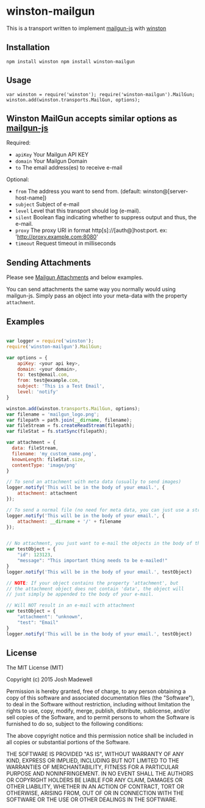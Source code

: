 # winston-mailgun

This is a transport written to implement [mailgun-js](https://github.com/1lobby/mailgun-js) with [winston](https://github.com/winstonjs/winston)

## Installation

``
  npm install winston
  npm install winston-mailgun
``

## Usage

``
  var winston = require('winston');
  require('winston-mailgun').MailGun;
  winston.add(winston.transports.MailGun, options);
``

## Winston MailGun accepts similar options as [mailgun-js](https://github.com/1lobby/mailgun-js)

Required:
- `apiKey` Your Mailgun API KEY  
- `domain` Your Mailgun Domain  
- `to` The email address(es) to receive e-mail  

Optional:
- `from` The address you want to send from. (default: winston@[server-host-name])
- `subject` Subject of e-mail
- `level` Level that this transport should log (e-mail).
- `silent` Boolean flag indicating whether to suppress output and thus, the e-mail.
- `proxy` The proxy URI in format http[s]://[auth@]host:port. ex: 'http://proxy.example.com:8080'  
- `timeout` Request timeout in milliseconds  

## Sending Attachments

Please see [Mailgun Attachments](https://github.com/1lobby/mailgun-js#attachments) and below examples.

You can send attachments the same way you normally would using mailgun-js. Simply pass an object into your meta-data with the property `attachment`.

## Examples

```js

var logger = require('winston');
require('winston-mailgun').MailGun;

var options = {
	apiKey: <your api key>,
	domain: <your domain>,
	to: test@email.com,
	from: test@example.com,
	subject: 'This is a Test Email',
	level: 'notify'
}

winston.add(winston.transports.MailGun, options);
var filename = 'mailgun_logo.png';
var filepath = path.join(__dirname, filename);
var fileStream = fs.createReadStream(filepath);
var fileStat = fs.statSync(filepath);

var attachment = {
  data: fileStream,
  filename: 'my_custom_name.png',
  knownLength: fileStat.size,
  contentType: 'image/png'
}

// To send an attachment with meta data (usually to send images)
logger.notify('This will be in the body of your email.', {
	attachment: attachment
});

// To send a normal file (no need for meta data, you can just use a string)
logger.notify('This will be in the body of your email.', {
	attachment: __dirname + '/' + filename
});


// No attachment, you just want to e-mail the objects in the body of the email
var testObject = {
	"id": 123123,
	"message": "This important thing needs to be e-mailed!"
}
logger.notify('This will be in the body of your email.', testObject)

// NOTE: If your object contains the property 'attachment', but 
// the attachment object does not contain 'data', the object will 
// just simply be appended to the body of your e-mail.

// Will NOT result in an e-mail with attachment
var testObject = {
	"attachment": "unknown",
	"test": "Email"
}
logger.notify('This will be in the body of your email.', testObject)

```


## License
The MIT License (MIT)

Copyright (c) 2015 Josh Madewell

Permission is hereby granted, free of charge, to any person obtaining a copy of this software and associated documentation files (the "Software"), to deal in the Software without restriction, including without limitation the rights to use, copy, modify, merge, publish, distribute, sublicense, and/or sell copies of the Software, and to permit persons to whom the Software is furnished to do so, subject to the following conditions:

The above copyright notice and this permission notice shall be included in all copies or substantial portions of the Software.

THE SOFTWARE IS PROVIDED "AS IS", WITHOUT WARRANTY OF ANY KIND, EXPRESS OR IMPLIED, INCLUDING BUT NOT LIMITED TO THE WARRANTIES OF MERCHANTABILITY, FITNESS FOR A PARTICULAR PURPOSE AND NONINFRINGEMENT. IN NO EVENT SHALL THE AUTHORS OR COPYRIGHT HOLDERS BE LIABLE FOR ANY CLAIM, DAMAGES OR OTHER LIABILITY, WHETHER IN AN ACTION OF CONTRACT, TORT OR OTHERWISE, ARISING FROM, OUT OF OR IN CONNECTION WITH THE SOFTWARE OR THE USE OR OTHER DEALINGS IN THE SOFTWARE.